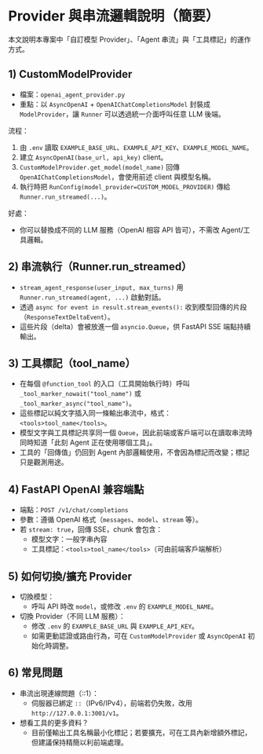 # Provider 與串流邏輯說明（簡要）

本文說明本專案中「自訂模型 Provider」、「Agent 串流」與「工具標記」的運作方式。

## 1) CustomModelProvider

- 檔案：`openai_agent_provider.py`
- 重點：以 `AsyncOpenAI` + `OpenAIChatCompletionsModel` 封裝成 `ModelProvider`，讓 `Runner` 可以透過統一介面呼叫任意 LLM 後端。

流程：
1. 由 `.env` 讀取 `EXAMPLE_BASE_URL`、`EXAMPLE_API_KEY`、`EXAMPLE_MODEL_NAME`。
2. 建立 `AsyncOpenAI(base_url, api_key)` client。
3. `CustomModelProvider.get_model(model_name)` 回傳 `OpenAIChatCompletionsModel`，會使用前述 client 與模型名稱。
4. 執行時把 `RunConfig(model_provider=CUSTOM_MODEL_PROVIDER)` 傳給 `Runner.run_streamed(...)`。

好處：
- 你可以替換成不同的 LLM 服務（OpenAI 相容 API 皆可），不需改 Agent/工具邏輯。

## 2) 串流執行（Runner.run_streamed）

- `stream_agent_response(user_input, max_turns)` 用 `Runner.run_streamed(agent, ...)` 啟動對話。
- 透過 `async for event in result.stream_events():` 收到模型回傳的片段（`ResponseTextDeltaEvent`）。
- 這些片段（delta）會被放進一個 `asyncio.Queue`，供 FastAPI SSE 端點持續輸出。

## 3) 工具標記（<tools>tool_name</tools>）

- 在每個 `@function_tool` 的入口（工具開始執行時）呼叫 `_tool_marker_nowait("tool_name")` 或 `_tool_marker_async("tool_name")`。
- 這些標記以純文字插入同一條輸出串流中，格式：`<tools>tool_name</tools>`。
- 模型文字與工具標記共享同一個 `Queue`，因此前端或客戶端可以在讀取串流時同時知道「此刻 Agent 正在使用哪個工具」。
- 工具的「回傳值」仍回到 Agent 內部邏輯使用，不會因為標記而改變；標記只是觀測用途。

## 4) FastAPI OpenAI 兼容端點

- 端點：`POST /v1/chat/completions`
- 參數：遵循 OpenAI 格式（`messages`、`model`、`stream` 等）。
- 若 `stream: true`，回傳 SSE，chunk 會包含：
  - 模型文字：一般字串內容
  - 工具標記：`<tools>tool_name</tools>`（可由前端客戶端解析）

## 5) 如何切換/擴充 Provider

- 切換模型：
  - 呼叫 API 時改 `model`，或修改 `.env` 的 `EXAMPLE_MODEL_NAME`。
- 切換 Provider（不同 LLM 服務）：
  - 修改 `.env` 的 `EXAMPLE_BASE_URL` 與 `EXAMPLE_API_KEY`。
  - 如需更動認證或路由行為，可在 `CustomModelProvider` 或 `AsyncOpenAI` 初始化時調整。

## 6) 常見問題

- 串流出現連線問題（::1）：
  - 伺服器已綁定 `::`（IPv6/IPv4），前端若仍失敗，改用 `http://127.0.0.1:3001/v1`。
- 想看工具的更多資料？
  - 目前僅輸出工具名稱最小化標記；若要擴充，可在工具內新增額外標記，但建議保持精簡以利前端處理。
